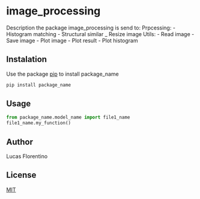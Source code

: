 # image_processing

Description
the package image_processing is send to:
    Prpcessing:
        - Histogram matching
        - Structural similar
        _ Resize image
    Utils:
        - Read image
        - Save image
        - Plot image
        - Plot result
        - Plot histogram

## Instalation

Use the package [pip](https://pip.in/en/stable/) to install package_name

```bash
pip install package_name
```

## Usage

```python
from package_name.model_name import file1_name
file1_name.my_function()
```

## Author
Lucas Florentino

## License
[MIT](https://choosealicense.com/licenses/mit/)